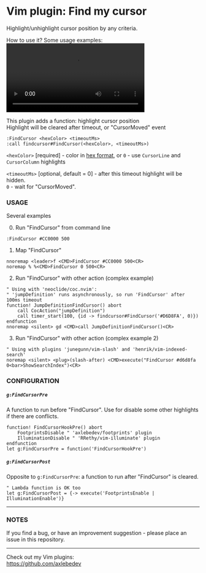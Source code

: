 # Vim plugin: Find my cursor
Highlight/unhighlight cursor position by any criteria.

How to use it? Some usage examples:
<video src='https://github.com/axlebedev/vim-find-my-cursor/assets/3949614/bca6deb8-6333-4c0f-bf06-caa59becf134' width=360/>


This plugin adds a function: highlight cursor position  
Highlight will be cleared after timeout, or "CursorMoved" event

``` Vim Script
:FindCursor <hexColor> <timeoutMs>
:call findcursor#FindCursor(<hexColor>, <timeoutMs>)  
```

`<hexColor>` [required] -
color in [hex format](https://www.w3schools.com/colors/colors_hexadecimal.asp), or `0` - use `CursorLine` and `CursorColumn` highlights

`<timeoutMs>` [optional, default = 0] - 
after this timeout highlight will be hidden.  
`0` - wait for "CursorMoved".  


### USAGE
Several examples

0. Run "FindCursor" from command line
``` Vim Script
:FindCursor #CC0000 500
```

1. Map "FindCursor"
``` Vim Script
nnoremap <leader>f <CMD>FindCursor #CC0000 500<CR>
noremap % %<CMD>FindCursor 0 500<CR>
```

2. Run "FindCursor" with other action (complex example)
``` Vim Script
" Using with 'neoclide/coc.nvim':
" 'jumpDefinition' runs asynchronously, so run 'FindCursor' after 100ms timeout
function! JumpDefinitionFindCursor() abort
    call CocAction("jumpDefinition")
    call timer_start(100, {id -> findcursor#FindCursor('#D6D8FA', 0)})
endfunction
nnoremap <silent> gd <CMD>call JumpDefinitionFindCursor()<CR>
```

3. Run "FindCursor" with other action (complex example 2)
``` Vim Script
" Using with plugins 'junegunn/vim-slash' and 'henrik/vim-indexed-search'
noremap <silent> <plug>(slash-after) <CMD>execute("FindCursor #d6d8fa 0<bar>ShowSearchIndex")<CR>
```



### CONFIGURATION
##### `g:FindCursorPre`
A function to run before "FindCursor". Use for disable some other highlights if there are conflicts.
``` Vim Script
function! FindCursorHookPre() abort
    FootprintsDisable " 'axlebedev/footprints' plugin
    IlluminationDisable " 'RRethy/vim-illuminate' plugin
endfunction
let g:FindCursorPre = function('FindCursorHookPre')
```

##### `g:FindCursorPost`
Opposite to `g:FindCursorPre`: a function to run after "FindCursor" is cleared.
``` Vim Script
" Lambda function is OK too
let g:FindCursorPost = {-> execute('FootprintsEnable | IlluminationEnable')}
```

---


### NOTES
If you find a bug, or have an improvement suggestion -
please place an issue in this repository.

---


Check out my Vim plugins:   
https://github.com/axlebedev  
